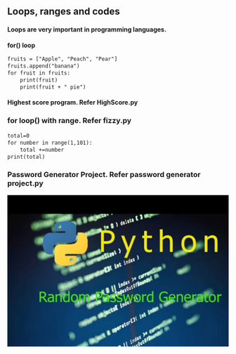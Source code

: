 ## Loops, ranges and codes
#### Loops are very important in programming languages.
**for() loop** <br>
````
fruits = ["Apple", "Peach", "Pear"]
fruits.append("banana")
for fruit in fruits:
    print(fruit)
    print(fruit + " pie")
````
#### Highest score program. Refer HighScore.py

### for loop() with range. Refer fizzy.py
````
total=0
for number in range(1,101):
    total +=number
print(total)
````
### Password Generator Project. Refer password generator project.py

![Password_Generator](password_generator_python.png)